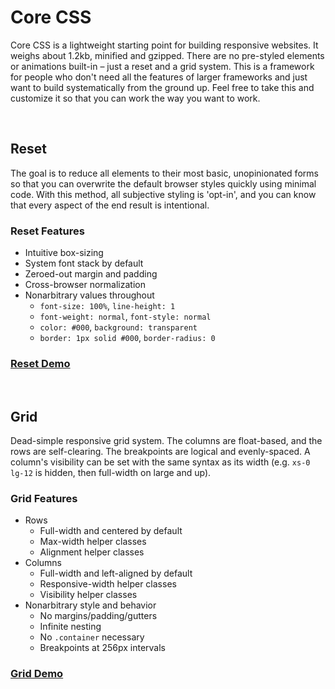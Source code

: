 # Core CSS

Core CSS is a lightweight starting point for building responsive websites. It weighs about 1.2kb, minified and gzipped. There are no pre-styled elements or animations built-in – just a reset and a grid system. This is a framework for people who don't need all the features of larger frameworks and just want to build systematically from the ground up. Feel free to take this and customize it so that you can work the way you want to work.

&nbsp;

## Reset

The goal is to reduce all elements to their most basic, unopinionated forms so that you can overwrite the default browser styles quickly using minimal code. With this method, all subjective styling is 'opt-in', and you can know that every aspect of the end result is intentional.

### Reset Features

* Intuitive box-sizing
* System font stack by default
* Zeroed-out margin and padding
* Cross-browser normalization
* Nonarbitrary values throughout
	* `font-size: 100%`, `line-height: 1`
	* `font-weight: normal`, `font-style: normal`
	* `color: #000`, `background: transparent`
	* `border: 1px solid #000`, `border-radius: 0`

### [Reset Demo](http://corecss.io/demo-reset)

&nbsp;

## Grid

Dead-simple responsive grid system. The columns are float-based, and the rows are self-clearing. The breakpoints are logical and evenly-spaced. A column's visibility can be set with the same syntax as its width (e.g. `xs-0 lg-12` is hidden, then full-width on large and up).

### Grid Features

* Rows
	* Full-width and centered by default
	* Max-width helper classes
	* Alignment helper classes
* Columns
	* Full-width and left-aligned by default
	* Responsive-width helper classes
	* Visibility helper classes
* Nonarbitrary style and behavior
	* No margins/padding/gutters
	* Infinite nesting
	* No `.container` necessary
	* Breakpoints at 256px intervals

### [Grid Demo](http://corecss.io/demo-grid)
